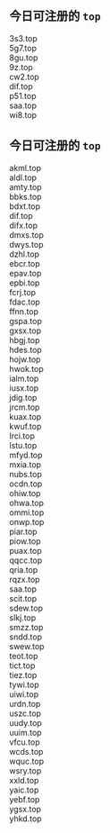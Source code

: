 
## 今日可注册的 `top`
>
3s3.top   
5g7.top   
8gu.top   
9z.top   
cw2.top   
dif.top   
p51.top   
saa.top   
wi8.top   


## 今日可注册的 `top`
>
akml.top   
aldl.top   
amty.top   
bbks.top   
bdxt.top   
dif.top   
difx.top   
dmxs.top   
dwys.top   
dzhl.top   
ebcr.top   
epav.top   
epbi.top   
fcrj.top   
fdac.top   
ffnn.top   
gspa.top   
gxsx.top   
hbgj.top   
hdes.top   
hojw.top   
hwok.top   
ialm.top   
iusx.top   
jdig.top   
jrcm.top   
kuax.top   
kwuf.top   
lrci.top   
lstu.top   
mfyd.top   
mxia.top   
nubs.top   
ocdn.top   
ohiw.top   
ohwa.top   
ommi.top   
onwp.top   
piar.top   
piow.top   
puax.top   
qqcc.top   
qria.top   
rqzx.top   
saa.top   
scit.top   
sdew.top   
slkj.top   
smzz.top   
sndd.top   
swew.top   
teot.top   
tict.top   
tiez.top   
tywi.top   
uiwi.top   
urdn.top   
uszc.top   
uudy.top   
uuim.top   
vfcu.top   
wcds.top   
wquc.top   
wsry.top   
xxld.top   
yaic.top   
yebf.top   
ygsx.top   
yhkd.top   

